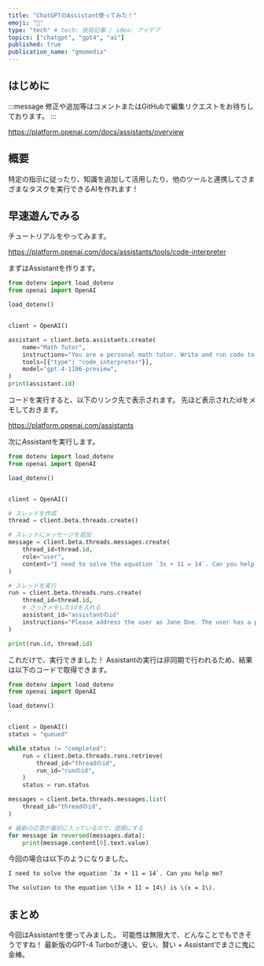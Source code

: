 ```yaml
---
title: "ChatGPTのAssistant使ってみた！"
emoji: "🐡"
type: "tech" # tech: 技術記事 / idea: アイデア
topics: ["chatgpt", "gpt4", "ai"]
published: true
publication_name: "gmomedia"
---
```


## はじめに

:::message
修正や追加等はコメントまたはGitHubで編集リクエストをお待ちしております。
:::

https://platform.openai.com/docs/assistants/overview

## 概要

特定の指示に従ったり、知識を追加して活用したり、他のツールと連携してさまざまなタスクを実行できるAIを作れます！

## 早速遊んでみる

チュートリアルをやってみます。

https://platform.openai.com/docs/assistants/tools/code-interpreter

まずはAssistantを作ります。

```py:assistantCreate.py
from dotenv import load_dotenv
from openai import OpenAI

load_dotenv()


client = OpenAI()

assistant = client.beta.assistants.create(
    name="Math Tutor",
    instructions="You are a personal math tutor. Write and run code to answer math questions.",
    tools=[{"type": "code_interpreter"}],
    model="gpt-4-1106-preview",
)
print(assistant.id)
```

コードを実行すると、以下のリンク先で表示されます。
先ほど表示されたidをメモしておきます。

https://platform.openai.com/assistants

次にAssistantを実行します。

```py:assistantRun.py
from dotenv import load_dotenv
from openai import OpenAI

load_dotenv()


client = OpenAI()

# スレッドを作成
thread = client.beta.threads.create()

# スレッドにメッセージを追加
message = client.beta.threads.messages.create(
    thread_id=thread.id,
    role="user",
    content="I need to solve the equation `3x + 11 = 14`. Can you help me?",
)

# スレッドを実行
run = client.beta.threads.runs.create(
    thread_id=thread.id,
    # さっきメモしたidを入れる
    assistant_id="assistantのid"
    instructions="Please address the user as Jane Doe. The user has a premium account.",
)

print(run.id, thread.id)
```

これだけで、実行できました！
Assistantの実行は非同期で行われるため、結果は以下のコードで取得できます。

```py:assistantResult.py
from dotenv import load_dotenv
from openai import OpenAI

load_dotenv()


client = OpenAI()
status = "queued"

while status != "completed":
    run = client.beta.threads.runs.retrieve(
        thread_id="threadのid",
        run_id="runのid",
    )
    status = run.status

messages = client.beta.threads.messages.list(
    thread_id="threadのid",
)

# 最新の応答が最初に入っているので、逆順にする
for message in reversed(messages.data):
    print(message.content[0].text.value)

```

今回の場合は以下のようになりました。

```txt
I need to solve the equation `3x + 11 = 14`. Can you help me?

The solution to the equation \(3x + 11 = 14\) is \(x = 1\).
```

## まとめ

今回はAssistantを使ってみました。
可能性は無限大で、どんなことでもできそうですね！
最新版のGPT-4 Turboが速い、安い、賢い + Assistantでまさに鬼に金棒。
